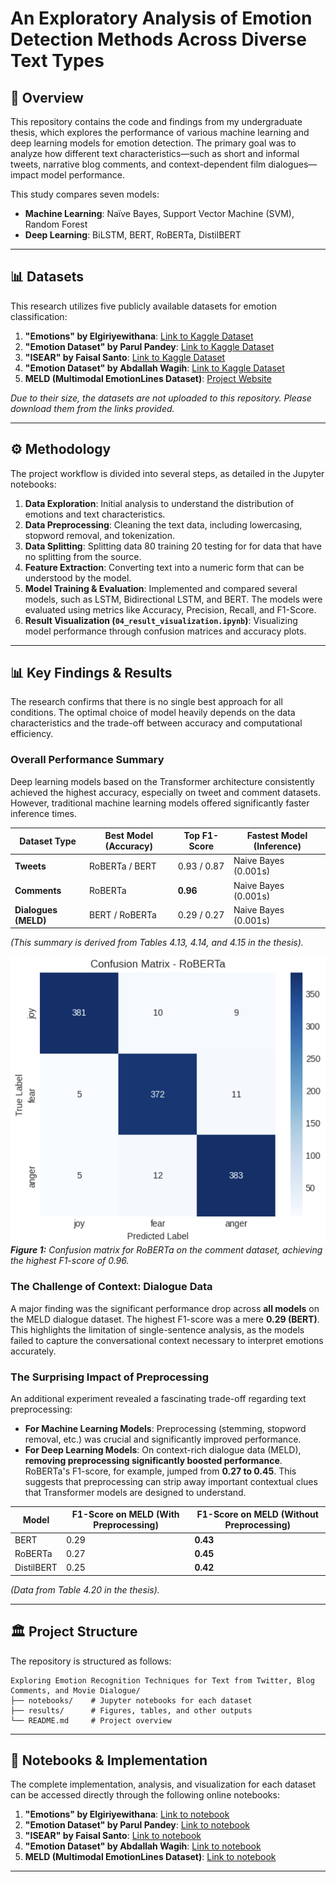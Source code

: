 # An Exploratory Analysis of Emotion Detection Methods Across Diverse Text Types

## 📝 Overview

This repository contains the code and findings from my undergraduate thesis, which explores the performance of various machine learning and deep learning models for emotion detection. The primary goal was to analyze how different text characteristics—such as short and informal tweets, narrative blog comments, and context-dependent film dialogues—impact model performance.

This study compares seven models:
* **Machine Learning**: Naïve Bayes, Support Vector Machine (SVM), Random Forest
* **Deep Learning**: BiLSTM, BERT, RoBERTa, DistilBERT
  
---

## 📊 Datasets

This research utilizes five publicly available datasets for emotion classification:

1.  **"Emotions" by Elgiriyewithana**: [Link to Kaggle Dataset](https://www.kaggle.com/datasets/nelgiriyewithana/emotions)
2.  **"Emotion Dataset" by Parul Pandey**: [Link to Kaggle Dataset](https://www.kaggle.com/datasets/parulpandey/emotion-dataset)
3.  **"ISEAR" by Faisal Santo**: [Link to Kaggle Dataset](https://www.kaggle.com/datasets/faisalsanto007/isear-dataset/data)
4.  **"Emotion Dataset" by Abdallah Wagih**: [Link to Kaggle Dataset](https://www.kaggle.com/datasets/abdallahwagih/emotion-dataset)
5.  **MELD (Multimodal EmotionLines Dataset)**: [Project Website](https://affective-meld.github.io/)

*Due to their size, the datasets are not uploaded to this repository. Please download them from the links provided.*

---

## ⚙️ Methodology

The project workflow is divided into several steps, as detailed in the Jupyter notebooks:

1.  **Data Exploration**: Initial analysis to understand the distribution of emotions and text characteristics.
2.  **Data Preprocessing**: Cleaning the text data, including lowercasing, stopword removal, and tokenization.
3.  **Data Splitting**: Splitting data 80 training 20 testing for for data that have no splitting from the source.
4.  **Feature Extraction**: Converting text into a numeric form that can be understood by the model.
5.  **Model Training & Evaluation**: Implemented and compared several models, such as LSTM, Bidirectional LSTM, and BERT. The models were evaluated using metrics like Accuracy, Precision, Recall, and F1-Score.
6.  **Result Visualization (`04_result_visualization.ipynb`)**: Visualizing model performance through confusion matrices and accuracy plots.

---
## 📊 Key Findings & Results

The research confirms that there is no single best approach for all conditions. The optimal choice of model heavily depends on the data characteristics and the trade-off between accuracy and computational efficiency.

### Overall Performance Summary

Deep learning models based on the Transformer architecture consistently achieved the highest accuracy, especially on tweet and comment datasets. However, traditional machine learning models offered significantly faster inference times.

| Dataset Type      | Best Model (Accuracy) | Top F1-Score | Fastest Model (Inference) |
| ----------------- | --------------------- | ------------ | ------------------------- |
| **Tweets** | RoBERTa / BERT        | 0.93 / 0.87  | Naive Bayes (0.001s)      |
| **Comments** | RoBERTa               | **0.96** | Naive Bayes (0.001s)      |
| **Dialogues (MELD)** | BERT / RoBERTa        | 0.29 / 0.27  | Naive Bayes (0.001s)      |

*(This summary is derived from Tables 4.13, 4.14, and 4.15 in the thesis).*

![Best Confusion Matrix](results/figures/roberta_comment_dataset_matrix.png)
_**Figure 1:** Confusion matrix for RoBERTa on the comment dataset, achieving the highest F1-score of 0.96._

### The Challenge of Context: Dialogue Data

A major finding was the significant performance drop across **all models** on the MELD dialogue dataset. The highest F1-score was a mere **0.29 (BERT)**. This highlights the limitation of single-sentence analysis, as the models failed to capture the conversational context necessary to interpret emotions accurately.

### The Surprising Impact of Preprocessing

An additional experiment revealed a fascinating trade-off regarding text preprocessing:

* **For Machine Learning Models**: Preprocessing (stemming, stopword removal, etc.) was crucial and significantly improved performance.
* **For Deep Learning Models**: On context-rich dialogue data (MELD), **removing preprocessing significantly boosted performance**. RoBERTa's F1-score, for example, jumped from **0.27 to 0.45**. This suggests that preprocessing can strip away important contextual clues that Transformer models are designed to understand.

| Model     | F1-Score on MELD (With Preprocessing) | F1-Score on MELD (Without Preprocessing) |
| --------- | ------------------------------------- | ---------------------------------------- |
| BERT      | 0.29                                  | **0.43** |
| RoBERTa   | 0.27                                  | **0.45** |
| DistilBERT| 0.25                                  | **0.42** |

*(Data from Table 4.20 in the thesis).*

---
## 🏛️ Project Structure
The repository is structured as follows:

```
Exploring Emotion Recognition Techniques for Text from Twitter, Blog Comments, and Movie Dialogue/
├── notebooks/    # Jupyter notebooks for each dataset
├── results/      # Figures, tables, and other outputs
└── README.md     # Project overview
```

---

## 🚀 Notebooks & Implementation
The complete implementation, analysis, and visualization for each dataset can be accessed directly through the following online notebooks:

1.  **"Emotions" by Elgiriyewithana**: [Link to notebook](https://www.kaggle.com/code/hilqudz/emotionssss)
2.  **"Emotion Dataset" by Parul Pandey**: [Link to notebook](https://www.kaggle.com/code/hilqudz/zip-dataset)
3.  **"ISEAR" by Faisal Santo**: [Link to notebook](https://colab.research.google.com/drive/1EW7uu9XOTzgU5QhmS6TRN9U76pRaIHHv?usp=sharing)
4.  **"Emotion Dataset" by Abdallah Wagih**: [Link to notebook](https://colab.research.google.com/drive/1xnLPPszFoIRGZXVlxf1eYRsePCqE6-00?usp=sharing)
5.  **MELD (Multimodal EmotionLines Dataset)**: [Link to notebook](https://www.kaggle.com/code/hilqudz/melddd-ok)

---
